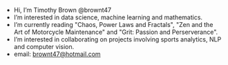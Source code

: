- Hi, I’m Timothy Brown @brownt47
- I’m interested in data science, machine learning and mathematics.
- I’m currently reading "Chaos, Power Laws and Fractals", "Zen and the Art of Motorcycle Maintenance" and "Grit: Passion and Perserverance".
- I’m interested in collaborating on projects involving sports analytics, NLP and computer vision.
- email: brownt47@hotmail.com

<!---
brownt47/brownt47 is a ✨ special ✨ repository because its `README.md` (this file) appears on your GitHub profile.
You can click the Preview link to take a look at your changes.
--->
